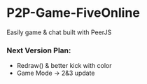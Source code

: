 # P2P-Game-FiveOnline
Easily game &amp; chat built with PeerJS

### Next Version Plan:
+ Redraw() & better kick with color
+ Game Mode -> 2&3 update